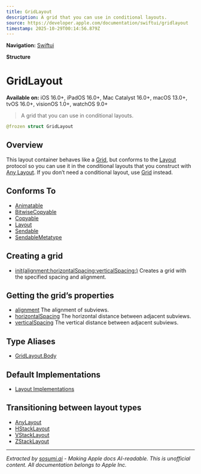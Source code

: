 ```yaml
---
title: GridLayout
description: A grid that you can use in conditional layouts.
source: https://developer.apple.com/documentation/swiftui/gridlayout
timestamp: 2025-10-29T00:14:56.879Z
---
```


**Navigation:** [Swiftui](/documentation/swiftui)

**Structure**

# GridLayout

**Available on:** iOS 16.0+, iPadOS 16.0+, Mac Catalyst 16.0+, macOS 13.0+, tvOS 16.0+, visionOS 1.0+, watchOS 9.0+

> A grid that you can use in conditional layouts.

```swift
@frozen struct GridLayout
```

## Overview

This layout container behaves like a [Grid](/documentation/swiftui/grid), but conforms to the [Layout](/documentation/swiftui/layout) protocol so you can use it in the conditional layouts that you construct with [Any Layout](/documentation/swiftui/anylayout). If you don’t need a conditional layout, use [Grid](/documentation/swiftui/grid) instead.

## Conforms To

- [Animatable](/documentation/swiftui/animatable)
- [BitwiseCopyable](/documentation/Swift/BitwiseCopyable)
- [Copyable](/documentation/Swift/Copyable)
- [Layout](/documentation/swiftui/layout)
- [Sendable](/documentation/Swift/Sendable)
- [SendableMetatype](/documentation/Swift/SendableMetatype)

## Creating a grid

- [init(alignment:horizontalSpacing:verticalSpacing:)](/documentation/swiftui/gridlayout/init(alignment:horizontalspacing:verticalspacing:)) Creates a grid with the specified spacing and alignment.

## Getting the grid’s properties

- [alignment](/documentation/swiftui/gridlayout/alignment) The alignment of subviews.
- [horizontalSpacing](/documentation/swiftui/gridlayout/horizontalspacing) The horizontal distance between adjacent subviews.
- [verticalSpacing](/documentation/swiftui/gridlayout/verticalspacing) The vertical distance between adjacent subviews.

## Type Aliases

- [GridLayout.Body](/documentation/swiftui/gridlayout/body)

## Default Implementations

- [Layout Implementations](/documentation/swiftui/gridlayout/layout-implementations)

## Transitioning between layout types

- [AnyLayout](/documentation/swiftui/anylayout)
- [HStackLayout](/documentation/swiftui/hstacklayout)
- [VStackLayout](/documentation/swiftui/vstacklayout)
- [ZStackLayout](/documentation/swiftui/zstacklayout)

---

*Extracted by [sosumi.ai](https://sosumi.ai) - Making Apple docs AI-readable.*
*This is unofficial content. All documentation belongs to Apple Inc.*

